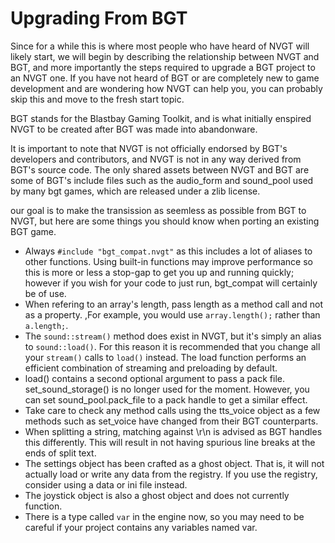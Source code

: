 # Upgrading From BGT
Since for a while this is where most people who have heard of NVGT will likely start, we will begin by describing the relationship between NVGT and BGT, and more importantly the steps required to upgrade a BGT project to an NVGT one. If you have not heard of BGT or are completely new to game development and are wondering how NVGT can help you, you can probably skip this and move to the fresh start topic.

BGT stands for the Blastbay Gaming Toolkit, and is what initially enspired NVGT to be created after BGT was made into abandonware.

It is important to note that NVGT is not officially endorsed by BGT's developers and contributors, and NVGT is not in any way derived from BGT's source code. The only shared assets between NVGT and BGT are some of BGT's include files such as the audio_form and sound_pool used by many bgt games, which are released under a zlib license.

our goal is to make the transission as seemless as possible from BGT to NVGT, but here are some things you should know when porting an existing BGT game.

* Always `#include "bgt_compat.nvgt"` as this includes a lot of aliases to other functions. Using built-in functions may improve performance so this is more or less a stop-gap to get you up and running quickly; however if you wish for your code to just run, bgt_compat will certainly be of use.
* When refering to an array's length, pass length as a method call and not as a property. ,For example, you would use `array.length();` rather than `a.length;`.
* The `sound::stream()` method does exist in NVGT, but it's simply an alias to `sound::load()`. For this reason it is recommended that you change all your `stream()` calls to `load()` instead. The load function performs an  efficient combination of streaming and preloading by default.
* load() contains a second optional argument to pass a pack file. set_sound_storage() is no longer used for the moment. However, you can set sound_pool.pack_file to a pack handle to get a similar effect.
* Take care to check any method calls using the tts_voice object as a few methods such as set_voice have changed from their BGT counterparts.
* When splitting a string, matching against \r\n is advised as BGT handles this differently. This will result in not having spurious line breaks at the ends of split text.
* The settings object has been crafted as a ghost object. That is, it will not actually load or write any data from the registry. If you use the registry, consider using a data or ini file instead.
* The joystick object is also a ghost object and does not currently function.
* There is a type called `var` in the engine now, so you may need to be careful if your project contains any variables named var.
